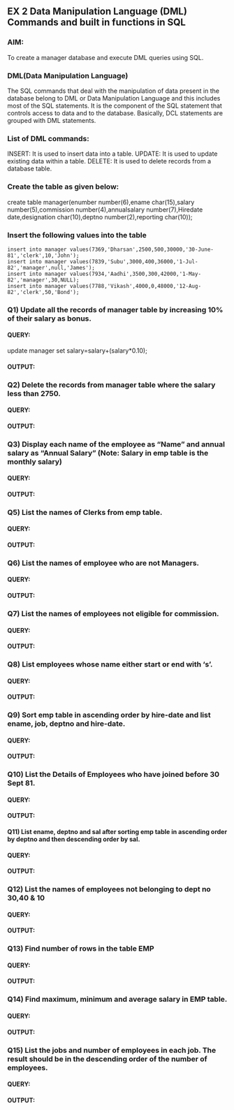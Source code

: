 ## EX 2 Data Manipulation Language (DML) Commands and built in functions in SQL
### AIM:
To create a manager database and execute DML queries using SQL.

### DML(Data Manipulation Language)
The SQL commands that deal with the manipulation of data present in the database belong to DML or Data Manipulation Language and this includes most of the SQL statements. It is the component of the SQL statement that controls access to data and to the database. Basically, DCL statements are grouped with DML statements.
### List of DML commands:
INSERT: It is used to insert data into a table.
UPDATE: It is used to update existing data within a table.
DELETE: It is used to delete records from a database table.
### Create the table as given below:
create table manager(enumber number(6),ename char(15),salary number(5),commission number(4),annualsalary number(7),Hiredate date,designation char(10),deptno number(2),reporting char(10));
### Insert the following values into the table
```
insert into manager values(7369,'Dharsan',2500,500,30000,'30-June-81','clerk',10,'John');
insert into manager values(7839,'Subu',3000,400,36000,'1-Jul-82','manager',null,'James');
insert into manager values(7934,'Aadhi',3500,300,42000,'1-May-82','manager',30,NULL);
insert into manager values(7788,'Vikash',4000,0,48000,'12-Aug-82','clerk',50,'Bond');
```
### Q1) Update all the records of manager table by increasing 10% of their salary as bonus.
#### QUERY:
update manager set salary=salary+(salary*0.10);
#### OUTPUT:

### Q2) Delete the records from manager table where the salary less than 2750.
#### QUERY:
#### OUTPUT:
### Q3) Display each name of the employee as “Name” and annual salary as “Annual Salary” (Note: Salary in emp table is the monthly salary)
#### QUERY:
#### OUTPUT:
### Q5) List the names of Clerks from emp table.
#### QUERY:
#### OUTPUT:
### Q6) List the names of employee who are not Managers.
#### QUERY:
#### OUTPUT:
### Q7) List the names of employees not eligible for commission.
#### QUERY:
#### OUTPUT:
### Q8) List employees whose name either start or end with ‘s’.
#### QUERY:
#### OUTPUT:
### Q9) Sort emp table in ascending order by hire-date and list ename, job, deptno and hire-date.
#### QUERY:
#### OUTPUT:
### Q10) List the Details of Employees who have joined before 30 Sept 81.
#### QUERY:
#### OUTPUT:
#### Q11) List ename, deptno and sal after sorting emp table in ascending order by deptno and then descending order by sal.
#### QUERY:
#### OUTPUT:
### Q12) List the names of employees not belonging to dept no 30,40 & 10
#### QUERY:
#### OUTPUT:
### Q13) Find number of rows in the table EMP
#### QUERY:
#### OUTPUT:
### Q14) Find maximum, minimum and average salary in EMP table.
#### QUERY:
#### OUTPUT:
### Q15) List the jobs and number of employees in each job. The result should be in the descending order of the number of employees.
#### QUERY:
#### OUTPUT:
